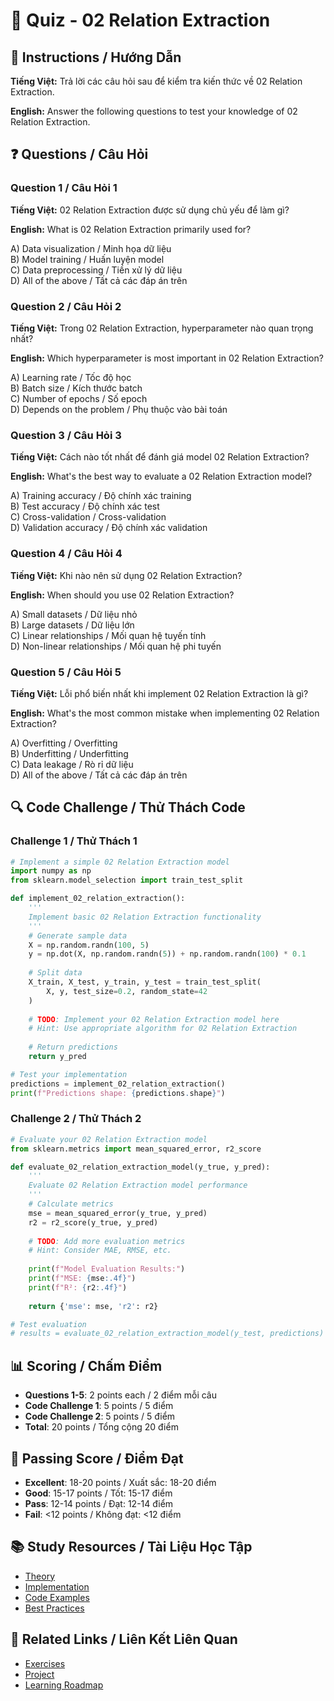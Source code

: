 # 🧠 Quiz - 02 Relation Extraction

## 📝 Instructions / Hướng Dẫn

**Tiếng Việt:** Trả lời các câu hỏi sau để kiểm tra kiến thức về 02 Relation Extraction.

**English:** Answer the following questions to test your knowledge of 02 Relation Extraction.

## ❓ Questions / Câu Hỏi

### Question 1 / Câu Hỏi 1
**Tiếng Việt:** 02 Relation Extraction được sử dụng chủ yếu để làm gì?

**English:** What is 02 Relation Extraction primarily used for?

A) Data visualization / Minh họa dữ liệu  
B) Model training / Huấn luyện model  
C) Data preprocessing / Tiền xử lý dữ liệu  
D) All of the above / Tất cả các đáp án trên

### Question 2 / Câu Hỏi 2
**Tiếng Việt:** Trong 02 Relation Extraction, hyperparameter nào quan trọng nhất?

**English:** Which hyperparameter is most important in 02 Relation Extraction?

A) Learning rate / Tốc độ học  
B) Batch size / Kích thước batch  
C) Number of epochs / Số epoch  
D) Depends on the problem / Phụ thuộc vào bài toán

### Question 3 / Câu Hỏi 3
**Tiếng Việt:** Cách nào tốt nhất để đánh giá model 02 Relation Extraction?

**English:** What's the best way to evaluate a 02 Relation Extraction model?

A) Training accuracy / Độ chính xác training  
B) Test accuracy / Độ chính xác test  
C) Cross-validation / Cross-validation  
D) Validation accuracy / Độ chính xác validation

### Question 4 / Câu Hỏi 4
**Tiếng Việt:** Khi nào nên sử dụng 02 Relation Extraction?

**English:** When should you use 02 Relation Extraction?

A) Small datasets / Dữ liệu nhỏ  
B) Large datasets / Dữ liệu lớn  
C) Linear relationships / Mối quan hệ tuyến tính  
D) Non-linear relationships / Mối quan hệ phi tuyến

### Question 5 / Câu Hỏi 5
**Tiếng Việt:** Lỗi phổ biến nhất khi implement 02 Relation Extraction là gì?

**English:** What's the most common mistake when implementing 02 Relation Extraction?

A) Overfitting / Overfitting  
B) Underfitting / Underfitting  
C) Data leakage / Rò rỉ dữ liệu  
D) All of the above / Tất cả các đáp án trên

## 🔍 Code Challenge / Thử Thách Code

### Challenge 1 / Thử Thách 1
```python
# Implement a simple 02 Relation Extraction model
import numpy as np
from sklearn.model_selection import train_test_split

def implement_02_relation_extraction():
    '''
    Implement basic 02 Relation Extraction functionality
    '''
    # Generate sample data
    X = np.random.randn(100, 5)
    y = np.dot(X, np.random.randn(5)) + np.random.randn(100) * 0.1
    
    # Split data
    X_train, X_test, y_train, y_test = train_test_split(
        X, y, test_size=0.2, random_state=42
    )
    
    # TODO: Implement your 02 Relation Extraction model here
    # Hint: Use appropriate algorithm for 02 Relation Extraction
    
    # Return predictions
    return y_pred

# Test your implementation
predictions = implement_02_relation_extraction()
print(f"Predictions shape: {predictions.shape}")
```

### Challenge 2 / Thử Thách 2
```python
# Evaluate your 02 Relation Extraction model
from sklearn.metrics import mean_squared_error, r2_score

def evaluate_02_relation_extraction_model(y_true, y_pred):
    '''
    Evaluate 02 Relation Extraction model performance
    '''
    # Calculate metrics
    mse = mean_squared_error(y_true, y_pred)
    r2 = r2_score(y_true, y_pred)
    
    # TODO: Add more evaluation metrics
    # Hint: Consider MAE, RMSE, etc.
    
    print(f"Model Evaluation Results:")
    print(f"MSE: {mse:.4f}")
    print(f"R²: {r2:.4f}")
    
    return {'mse': mse, 'r2': r2}

# Test evaluation
# results = evaluate_02_relation_extraction_model(y_test, predictions)
```

## 📊 Scoring / Chấm Điểm

- **Questions 1-5**: 2 points each / 2 điểm mỗi câu
- **Code Challenge 1**: 5 points / 5 điểm
- **Code Challenge 2**: 5 points / 5 điểm
- **Total**: 20 points / Tổng cộng 20 điểm

## 🎯 Passing Score / Điểm Đạt

- **Excellent**: 18-20 points / Xuất sắc: 18-20 điểm
- **Good**: 15-17 points / Tốt: 15-17 điểm  
- **Pass**: 12-14 points / Đạt: 12-14 điểm
- **Fail**: <12 points / Không đạt: <12 điểm

## 📚 Study Resources / Tài Liệu Học Tập

- [Theory](./THEORY_02_relation_extraction.md)
- [Implementation](./IMPLEMENTATION_02_relation_extraction.md)
- [Code Examples](./CODE_EXAMPLES_02_relation_extraction.md)
- [Best Practices](./BEST_PRACTICES_02_relation_extraction.md)

## 🔗 Related Links / Liên Kết Liên Quan

- [Exercises](./EXERCISES_02_relation_extraction.md)
- [Project](./PROJECT_02_relation_extraction.md)
- [Learning Roadmap](./LEARNING_ROADMAP_02_relation_extraction.md)
